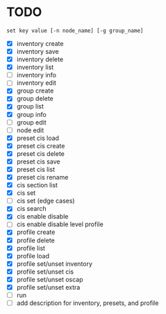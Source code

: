 # TODO

```
set key value [-n node_name] [-g group_name]
```

- [x] inventory create
- [x] inventory save
- [x] inventory delete
- [x] inventory list
- [ ] inventory info
- [ ] inventory edit
- [x] group create
- [x] group delete
- [x] group list
- [x] group info
- [ ] group edit
- [ ] node edit
- [x] preset cis load
- [x] preset cis create
- [x] preset cis delete
- [x] preset cis save
- [x] preset cis list
- [x] preset cis rename
- [x] cis section list
- [x] cis set
- [ ] cis set (edge cases)
- [x] cis search
- [x] cis enable disable
- [ ] cis enable disable level profile
- [x] profile create
- [x] profile delete
- [x] profile list
- [x] profile load
- [x] profile set/unset inventory
- [x] profile set/unset cis
- [x] profile set/unset oscap
- [x] profile set/unset extra
- [ ] run
- [ ] add description for inventory, presets, and profile
